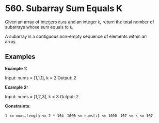 # 560. Subarray Sum Equals K

Given an array of integers `nums` and an integer `k`, return the total number of subarrays whose sum equals to `k`.

A subarray is a contiguous non-empty sequence of elements within an array.

## Examples

**Example 1:**

Input: nums = [1,1,1], k = 2
Output: 2

**Example 2:**

Input: nums = [1,2,3], k = 3
Output: 2

**Constraints:**

`1 <= nums.length <= 2 * 104`
`-1000 <= nums[i] <= 1000`
`-107 <= k <= 107`

